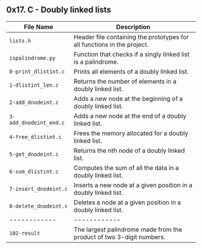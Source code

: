 ## 0x17. C - Doubly linked lists

| File Name | Description     |
| ------------ | ------------    |
| `lists.h`    | Header file containing the prototypes for all functions in the project. |
| `ispalindrome.py` | Function that checks if a singly linked list is a palindrome. |
| `0-print_dlistint.c`      | Prints all elements of a doubly linked list.                             |
| `1-dlistint_len.c`        | Returns the number of elements in a doubly linked list.                  |
| `2-add_dnodeint.c`        | Adds a new node at the beginning of a doubly linked list.                |
| `3-add_dnodeint_end.c`    | Adds a new node at the end of a doubly linked list.                      |
| `4-free_dlistint.c`       | Frees the memory allocated for a doubly linked list.                     |
| `5-get_dnodeint.c`        | Returns the nth node of a doubly linked list.                            |
| `6-sum_dlistint.c`        | Computes the sum of all the data in a doubly linked list.                |
| `7-insert_dnodeint.c`     | Inserts a new node at a given position in a doubly linked list.          |
| `8-delete_dnodeint.c`     | Deletes a node at a given position in a doubly linked list.              |
| ------------ | ------------    |
| `102-result` | The largest palindrome made from the product of two 3-digit numbers. |
